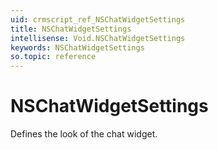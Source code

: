 ```yaml
---
uid: crmscript_ref_NSChatWidgetSettings
title: NSChatWidgetSettings
intellisense: Void.NSChatWidgetSettings
keywords: NSChatWidgetSettings
so.topic: reference
---
```


# NSChatWidgetSettings

Defines the look of the chat widget.
